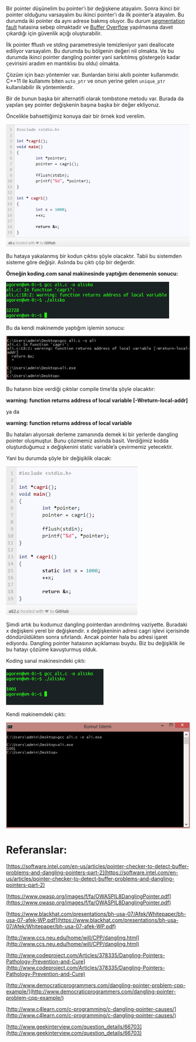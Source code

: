 <!--
.. title: C Dangling Pointer Sorunu
.. slug: c-dangling-pointer-sorunu
.. date: 2014-07-21
.. tags: c, programlama
.. category: C, Programlama
.. description: C Dangling Pointer Sorunu
.. type: text
-->

Bir pointer düşünelim bu pointer’ı bir değişkene atayalım. Sonra ikinci bir pointer olduğunu varsayalım bu ikinci pointer’ı da ilk pointer’a atayalım. Bu durumda iki pointer da aynı adrese bakmış oluyor. Bu durum [segmentation fault](http://en.wikipedia.org/wiki/Segmentationfault) hatasina sebep olmaktadir ve [Buffer Overflow](http://en.wikipedia.org/wiki/Bufferoverflow) yapılmasına davet çıkardığı için güvenlik açığı oluşturabilir.

İlk pointer fflush ve stding parametresiyle temizleniyor yani deallocate ediliyor varsayalım. Bu durumda bu bölgenin değeri nil olmakta. Ve bu durumda ikinci pointer dangling pointer yani sarkıtılmış gösterge(o kadar çevirisini aradım en mantıklısı bu oldu) olmakta.

Çözüm için bazı yöntemler var. Bunlardan birisi akıllı pointer kullanımıdır. C++11 ile kullanımı biten `auto_ptr` ve onun yerine gelen `unique_ptr` kullanılabilir ilk yöntemlerdir.
<!-- TEASER_END -->
Bir de bunun başka bir alternatifi olarak tombstone metodu var. Burada da yapılan şey pointer değişkenin başına başka bir değer ekliyoruz.

Öncelikle bahsettiğimiz konuya dair bir örnek kod verelim.

![/galleries/cdp/1.png](/galleries/cdp/0.png)

Bu hataya yakalanmış bir kodun çıktısı şöyle olacaktır. Tabii bu sistemden sisteme göre değişir. Aslında bu çıktı çöp bir değerdir.

**Örneğin koding.com sanal makinesinde yaptığım denemenin sonucu:**

![/galleries/cdp/1.png](/galleries/cdp/1.png)

Bu da kendi makinemde yaptığım işlemin sonucu:

![/galleries/cdp/1.png](/galleries/cdp/2.png)

Bu hatanın bize verdiği çıktılar compile time’da şöyle olacaktır:

**warning: function returns address of local variable [-Wreturn-local-addr]**

ya da

**warning: function returns address of local variable**

Bu hataları alıyorsak derleme zamanında demek ki bir yerlerde dangling pointer oluşmuştur. Bunu çözmemiz aslında basit. Verdiğimiz kodda oluşturduğumuz x değişkenini static variable’a çevirmemiz yetecektir.

Yani bu durumda şöyle bir değişiklik olacak:

![/galleries/cdp/1.png](/galleries/cdp/01.png)

Şimdi artık bu kodumuz dangling pointerdan arındırılmış vaziyette. Buradaki x değişkeni yerel bir değişkendir. x değişkeninin adresi cagri işlevi içerisinde döndürüldükten sonra sıfırlandı. Ancak pointer hala bu adresi işaret ediyordu. Dangling pointer hatasının açıklaması buydu. Biz bu değişiklik ile bu hatayı çözüme kavuşturmuş olduk.

Koding sanal makinesindeki çıktı:

![/galleries/cdp/1.png](/galleries/cdp/3.png)

Kendi makinemdeki çıktı:

![/galleries/cdp/1.png](/galleries/cdp/4.png)

# Referanslar:

[https://software.intel.com/en-us/articles/pointer-checker-to-detect-buffer-problems-and-dangling-pointers-part-2](https://software.intel.com/en-us/articles/pointer-checker-to-detect-buffer-problems-and-dangling-pointers-part-2)

[https://www.owasp.org/images/f/fa/OWASPIL8DanglingPointer.pdf](https://www.owasp.org/images/f/fa/OWASPIL8DanglingPointer.pdf)

[https://www.blackhat.com/presentations/bh-usa-07/Afek/Whitepaper/bh-usa-07-afek-WP.pdf](https://www.blackhat.com/presentations/bh-usa-07/Afek/Whitepaper/bh-usa-07-afek-WP.pdf)

[http://www.ccs.neu.edu/home/will/CPP/dangling.html](http://www.ccs.neu.edu/home/will/CPP/dangling.html)

[http://www.codeproject.com/Articles/378335/Dangling-Pointers-Pathology-Prevention-and-Cure](http://www.codeproject.com/Articles/378335/Dangling-Pointers-Pathology-Prevention-and-Cure)

[http://www.democraticprogrammers.com/dangling-pointer-problem-cpp-example/](http://www.democraticprogrammers.com/dangling-pointer-problem-cpp-example/)

[http://www.c4learn.com/c-programming/c-dangling-pointer-causes/](http://www.c4learn.com/c-programming/c-dangling-pointer-causes/)

[http://www.geekinterview.com/question_details/66703](http://www.geekinterview.com/question_details/66703)
